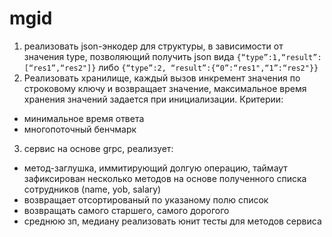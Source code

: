 # mgid

1. реализовать json-энкодер для структуры, в зависимости от значения type,
   позволяющий получить json вида
   ```{“type”:1,“result”:[“res1”,“res2"]}``` либо ```{“type”:2, “result”:{“0”:“res1",“1”:“res2"}}```
2. Реализовать хранилище, каждый вызов инкремент значения по строковому
   ключу и возвращает значение, максимальное время хранения значений
   задается при инициализации.
   Критерии:
- минимальное время ответа
- многопоточный бенчмарк
3. сервис на основе grpc, реализует:
- метод-заглушка, иммитирующий долгую операцию, таймаут зафиксирован
  несколько методов на основе полученного списка сотрудников (name, yob, salary)
- возвращает отсортированый по указаному полю список
- возвращать самого старшего, самого дорогого
- среднюю зп, медиану
  реализовать юнит тесты для методов сервиса
